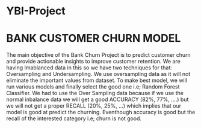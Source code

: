 # YBI-Project
# BANK CUSTOMER CHURN MODEL
The main objective of the Bank Churn Project is to predict customer churn and provide actionable insights to improve customer retention. 
We are having Imablanced data in this so we have two techniques for that: Oversampling and Undersampling. 
We use oversampling data as it will not eliminate the important values from dataset.
To make best model, we will run various models and finally select the good one i.e; Random Forest Classifier.
We had to use the Over Sampling data because if we use the normal inbalance data we will get a good ACCURACY (82%, 77%, ....) but we will not get a proper RECALL (20%, 25%, ...) which implies that our model is good at predict the churning. Eventhough accuracy is good but the recall of the interested category i.e; churn is not good.
